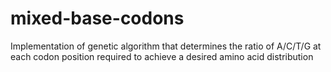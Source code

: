 # mixed-base-codons
Implementation of genetic algorithm that determines the ratio of A/C/T/G at each codon position required to achieve a desired amino acid distribution
